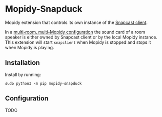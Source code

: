 Mopidy-Snapduck
===============

Mopidy extension that controls its own instance of the [Snapcast client](https://github.com/badaix/snapcast).

In a [multi-room, multi-Mopidy configuration](https://www.home-assistant.io/blog/2016/02/18/multi-room-audio-with-snapcast/)
the sound card of a room speaker is either owned by Snapcast client or by the local Mopidy instance. This extension will
start `snapclient` when Mopidy is stopped and stops it when Mopidy is playing.

## Installation

Install by running:

```
sudo python3 -m pip mopidy-snapduck
```

## Configuration

TODO
